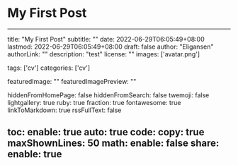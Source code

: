 # My First Post

---
title: "My First Post"
subtitle: ""
date: 2022-06-29T06:05:49+08:00
lastmod: 2022-06-29T06:05:49+08:00
draft: false
author: "Eligansen"
authorLink: ""
description: "test"
license: ""
images: ['avatar.png']

tags: ['cv']
categories: ['cv']

featuredImage: ""
featuredImagePreview: ""

hiddenFromHomePage: false
hiddenFromSearch: false
twemoji: false
lightgallery: true
ruby: true
fraction: true
fontawesome: true
linkToMarkdown: true
rssFullText: false

toc:
  enable: true
  auto: true
code:
  copy: true
  maxShownLines: 50
math:
  enable: false
share:
  enable: true
---

